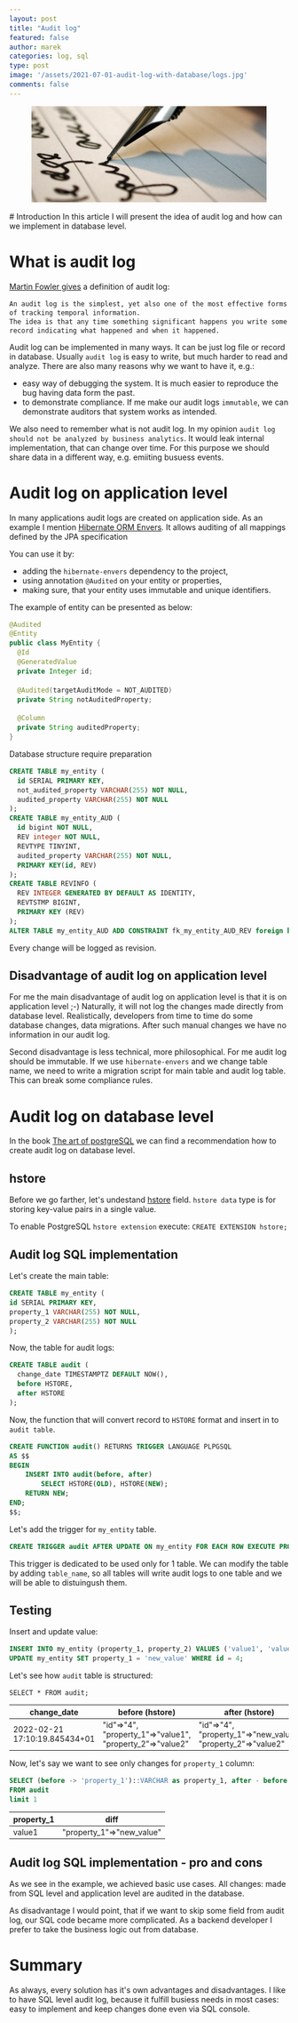 ```yaml
---
layout: post
title: "Audit log"
featured: false
author: marek
categories: log, sql 
type: post
image: '/assets/2021-07-01-audit-log-with-database/logs.jpg'
comments: false
---
```


<figure>
  <img src="/assets/2021-07-01-audit-log-with-database/logs.jpg" alt="Audit logs" />
</figure>
# Introduction
In this article I will present the idea of audit log and how can we implement in database level.

# What is audit log 
[Martin Fowler gives](https://martinfowler.com/eaaDev/AuditLog.html) a definition of audit log:
```
An audit log is the simplest, yet also one of the most effective forms of tracking temporal information. 
The idea is that any time something significant happens you write some record indicating what happened and when it happened.
```

Audit log can be implemented in many ways. It can be just log file or record in database. 
Usually `audit log` is easy to write, but much harder to read and analyze. 
There are also many reasons why we want to have it, e.g.:
* easy way of debugging the system. It is much easier to reproduce the bug having data form the past. 
* to demonstrate compliance. If me make our audit logs `immutable`, we can demonstrate auditors that system works as intended.

We also need to remember what is not audit log. In my opinion `audit log should not be analyzed by business analytics`.
It would leak internal implementation, that can change over time. For this purpose we should share data in a different way, e.g. emiiting busuess events. 

# Audit log on application level 
In many applications audit logs are created on application side. 
As an example I mention [Hibernate ORM Envers](https://hibernate.org/orm/envers/). 
It allows auditing of all mappings defined by the JPA specification

You can use it by: 
* adding the `hibernate-envers` dependency to the project, 
* using annotation `@Audited` on your entity or properties, 
* making sure, that your entity uses immutable and unique identifiers.

The example of entity can be presented as below:
```java
@Audited
@Entity
public class MyEntity {
  @Id
  @GeneratedValue
  private Integer id;

  @Audited(targetAuditMode = NOT_AUDITED)
  private String notAuditedProperty;

  @Column
  private String auditedProperty;
}
```

Database structure require preparation
```SQL
CREATE TABLE my_entity (
  id SERIAL PRIMARY KEY,
  not_audited_property VARCHAR(255) NOT NULL,
  audited_property VARCHAR(255) NOT NULL
);
CREATE TABLE my_entity_AUD (
  id bigint NOT NULL,
  REV integer NOT NULL,
  REVTYPE TINYINT,
  audited_property VARCHAR(255) NOT NULL,
  PRIMARY KEY(id, REV)
);
CREATE TABLE REVINFO (
  REV INTEGER GENERATED BY DEFAULT AS IDENTITY,
  REVTSTMP BIGINT,
  PRIMARY KEY (REV)
);
ALTER TABLE my_entity_AUD ADD CONSTRAINT fk_my_entity_AUD_REV foreign key (REV) references REVINFO;
```

Every change will be logged as revision. 

## Disadvantage of audit log on application level
For me the main disadvantage of audit log on application level is that it is on application level ;-)
Naturally, it will not log the changes made directly from database level. 
Realistically, developers from time to time do some database changes, data migrations. 
After such manual changes we have no information in our audit log. 

Second disadvantage is less technical, more philosophical. For me audit log should be immutable. 
If we use `hibernate-envers` and we change table name, we need to write a migration script for main table and audit log table. 
This can break some compliance rules. 

# Audit log on database level 
In the book [The art of postgreSQL](https://theartofpostgresql.com/) we can find a recommendation how to create audit log on database level. 

## hstore 
Before we go farther, let's undestand [hstore](https://www.postgresqltutorial.com/postgresql-hstore/) field.
`hstore data` type is for storing key-value pairs in a single value.

To enable PostgreSQL `hstore extension` execute: 
`CREATE EXTENSION hstore;`

## Audit log SQL implementation
Let's create the main table: 
```SQL
CREATE TABLE my_entity (
id SERIAL PRIMARY KEY,
property_1 VARCHAR(255) NOT NULL,
property_2 VARCHAR(255) NOT NULL
);
```
Now, the table for audit logs: 
```SQL
CREATE TABLE audit (
  change_date TIMESTAMPTZ DEFAULT NOW(),
  before HSTORE,
  after HSTORE
);
```
Now, the function that will convert record to `HSTORE` format and insert in to `audit table`.
```SQL
CREATE FUNCTION audit() RETURNS TRIGGER LANGUAGE PLPGSQL 
AS $$ 
BEGIN   
    INSERT INTO audit(before, after)
        SELECT HSTORE(OLD), HSTORE(NEW);
    RETURN NEW; 
END;
$$;
```
Let's add the trigger for `my_entity` table.
```SQL
CREATE TRIGGER audit AFTER UPDATE ON my_entity FOR EACH ROW EXECUTE PROCEDURE audit();
```

This trigger is dedicated to be used only for 1 table. We can modify the table by adding `table_name`, so all tables will write audit logs to one table and we will be able to distuingush them. 

## Testing
Insert and update value:
```SQL
INSERT INTO my_entity (property_1, property_2) VALUES ('value1', 'value2');
UPDATE my_entity SET property_1 = 'new_value' WHERE id = 4;
```
Let's see how `audit` table is structured: 
```
SELECT * FROM audit;
```
| change_date  |  before (hstore) | after (hstore) |
| ------------- | ------------- | ------------- |
| 2022-02-21 17:10:19.845434+01  | "id"=>"4", "property_1"=>"value1", "property_2"=>"value2"  | "id"=>"4", "property_1"=>"new_value", "property_2"=>"value2" |

Now, let's say we want to see only changes for `property_1` column: 
```SQL
SELECT (before -> 'property_1')::VARCHAR as property_1, after - before as diff
FROM audit
limit 1
```
| property_1  |  diff | 
| ------------- | ------------- | 
| value1  | "property_1"=>"new_value" |


## Audit log SQL implementation - pro and cons 
As we see in the example, we achieved basic use cases. All changes: made from SQL level and application level are audited in the database. 

As disadvantage I would point, that if we want to skip some field from audit log, our SQL code became more complicated. 
As a backend developer I prefer to take the business logic out from database.

# Summary 
As always, every solution has it's own advantages and disadvantages. 
I like to have SQL level audit log, because it fulfill busiess needs in most cases: easy to implement and keep changes done even via SQL console.